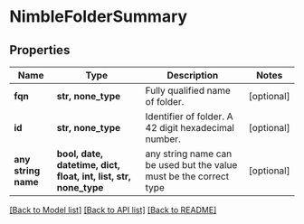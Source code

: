 # NimbleFolderSummary


## Properties
Name | Type | Description | Notes
------------ | ------------- | ------------- | -------------
**fqn** | **str, none_type** | Fully qualified name of folder. | [optional] 
**id** | **str, none_type** | Identifier of folder. A 42 digit hexadecimal number. | [optional] 
**any string name** | **bool, date, datetime, dict, float, int, list, str, none_type** | any string name can be used but the value must be the correct type | [optional]

[[Back to Model list]](../README.md#documentation-for-models) [[Back to API list]](../README.md#documentation-for-api-endpoints) [[Back to README]](../README.md)


